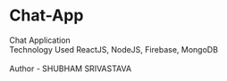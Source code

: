 # Chat-App
Chat Application
<br>
Technology Used ReactJS, NodeJS, Firebase, MongoDB
</br>
<br>
Author - SHUBHAM SRIVASTAVA
